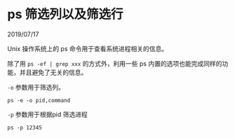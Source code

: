 # ps 筛选列以及筛选行
2019/07/17

Unix 操作系统上的 ps 命令用于查看系统进程相关的信息。

除了用 `ps -ef | grep xxx` 的方式外，利用一些 ps 内置的选项也能完成同样的功能，并且避免了无关的信息。

`-o` 参数用于筛选列。

```
ps -e -o pid,command
```

`-p` 参数用于根据pid 筛选进程
```
ps -p 12345
```